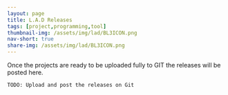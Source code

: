 ```yaml
---
layout: page
title: L.A.D Releases
tags: [project,programming,tool]
thumbnail-img: /assets/img/lad/BL3ICON.png
nav-short: true
share-img: /assets/img/lad/BL3ICON.png
---
```

Once the projects are ready to be uploaded fully to GIT the releases will be posted here. 

`TODO: Upload and post the releases on Git`